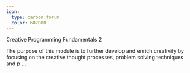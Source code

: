 ```yaml
---
icon:
  type: carbon:forum
  color: 607D8B
---
```

Creative Programming Fundamentals 2

The purpose of this module is to further develop and enrich creativity by focusing on the creative thought processes, problem solving techniques and p ... 
